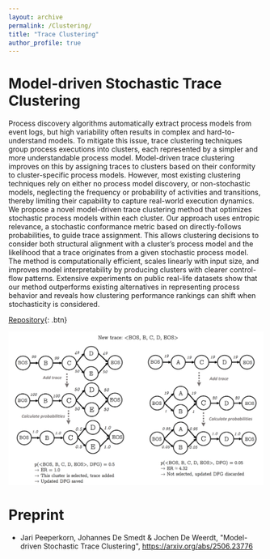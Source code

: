 ```yaml
---
layout: archive
permalink: /Clustering/
title: "Trace Clustering"
author_profile: true
---
```


Model-driven Stochastic Trace Clustering
=======

Process discovery algorithms automatically extract process models from event logs, but high variability often results in complex and hard-to-understand models. To mitigate this issue, trace clustering techniques group process executions into clusters, each represented by a simpler and more understandable process model. Model-driven trace clustering improves on this by assigning traces to clusters based on their conformity to cluster-specific process models. However, most existing clustering techniques rely on either no process model discovery, or non-stochastic models, neglecting the frequency or probability of activities and transitions, thereby limiting their capability to capture real-world execution dynamics. We propose a novel model-driven trace clustering method that optimizes stochastic process models within each cluster. Our approach uses entropic relevance, a stochastic conformance metric based on directly-follows probabilities, to guide trace assignment. This allows clustering decisions to consider both structural alignment with a cluster’s process model and the likelihood that a trace originates from a given stochastic process model. The method is computationally efficient, scales linearly with input size, and improves model interpretability by producing clusters with clearer control-flow patterns. Extensive experiments on public real-life datasets show that our method outperforms existing alternatives in representing process behavior and reveals how clustering performance rankings can shift when stochasticity is considered.

[Repository](https://github.com/jaripeeperkorn/EntropicClustering){: .btn}

![](/images/stochastic_cluster.png)


Preprint
=======
* Jari Peeperkorn, Johannes De Smedt \& Jochen De Weerdt, "Model-driven Stochastic Trace Clustering", https://arxiv.org/abs/2506.23776